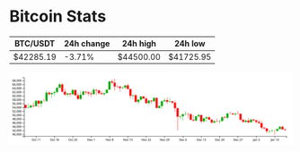 # Bitcoin Stats

BTC/USDT|24h change|24h high|24h low|
|---|---|---|---|
|$42285.19|-3.71%|$44500.00|$41725.95|

<img src="./chart.svg">
